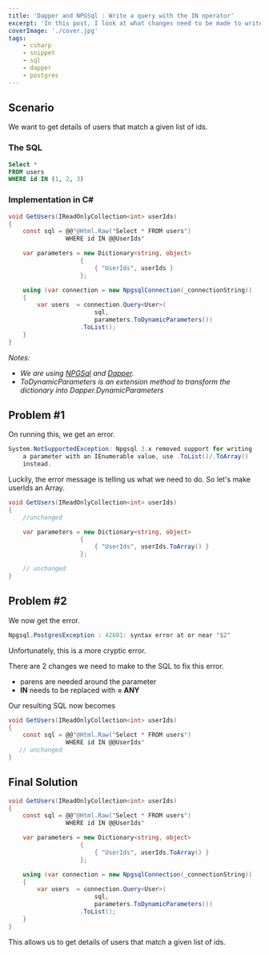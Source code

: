 ```yaml
---
title: 'Dapper and NPGSql : Write a query with the IN operator'
excerpt: 'In this post, I look at what changes need to be made to write a query with the IN operator in a WHERE clause using Dapper and NPGSql'
coverImage: './cover.jpg'
tags:
    - csharp
    - snippet
    - sql
    - dapper
    - postgres
---
```


## Scenario

We want to get details of users that match a given list of ids.

### The SQL

```sql
Select *
FROM users
WHERE id IN (1, 2, 3)
```

### Implementation in C&#35;

```csharp
void GetUsers(IReadOnlyCollection<int> userIds)
{
    const sql = @@"@Html.Raw("Select * FROM users")
                WHERE id IN @@UserIds"

    var parameters = new Dictionary<string, object>
                    {
                        { "UserIds", userIds }
                    };

    using (var connection = new NpgsqlConnection(_connectionString))
    {
        var users  = connection.Query<User>(
                        sql,
                        parameters.ToDynamicParameters())
                    .ToList();
    }
}
```

_Notes:_

-   _We are using [NPGSql](https://www.npgsql.org/) and [Dapper](https://github.com/DapperLib/Dapper)._
-   _ToDynamicParameters is an extension method to transform the dictionary into Dapper.DynamicParameters_

## Problem #1

On running this, we get an error.

```csharp
System.NotSupportedException: Npgsql 3.x removed support for writing
    a parameter with an IEnumerable value, use .ToList()/.ToArray()
    instead.
```

Luckily, the error message is telling us what we need to do. So let's make userIds an Array.

```csharp
void GetUsers(IReadOnlyCollection<int> userIds)
{
    //unchanged

    var parameters = new Dictionary<string, object>
                    {
                        { "UserIds", userIds.ToArray() }
                    };

    // unchanged
}
```

## Problem #2

We now get the error.

```csharp
Npgsql.PostgresException : 42601: syntax error at or near "$2"
```

Unfortunately, this is a more cryptic error.

There are 2 changes we need to make to the SQL to fix this error.

-   parens are needed around the parameter
-   **IN** needs to be replaced with **= ANY**

Our resulting SQL now becomes

```csharp
void GetUsers(IReadOnlyCollection<int> userIds)
{
    const sql = @@"@Html.Raw("Select * FROM users")
                WHERE id IN @@UserIds"
   // unchanged
}
```

## Final Solution

```csharp
void GetUsers(IReadOnlyCollection<int> userIds)
{
    const sql = @@"@Html.Raw("Select * FROM users")
                WHERE id IN @@UserIds"

    var parameters = new Dictionary<string, object>
                    {
                        { "UserIds", userIds.ToArray() }
                    };

    using (var connection = new NpgsqlConnection(_connectionString))
    {
        var users  = connection.Query<User>(
                        sql,
                        parameters.ToDynamicParameters())
                    .ToList();
    }
}
```

This allows us to get details of users that match a given list of ids.

